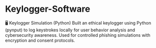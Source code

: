 # Keylogger-Software
🖥️ Keylogger Simulation (Python) Built an ethical keylogger using Python (pynput) to log keystrokes locally for user behavior analysis and cybersecurity awareness. Used for controlled phishing simulations with encryption and consent protocols.
